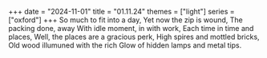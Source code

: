 +++
date = "2024-11-01"
title = "01.11.24"
themes = ["light"]
series = ["oxford"]
+++
So much to fit into a day,
Yet now the zip is wound,
The packing done, away
With idle moment, in with work,
Each time in time and places,
Well, the places are a gracious perk,
High spires and mottled bricks,
Old wood illumuned with the rich
Glow of hidden lamps and metal tips.
